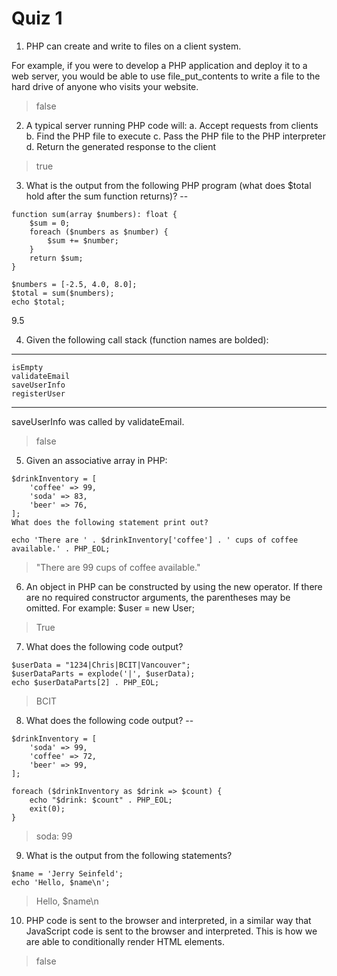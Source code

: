 # Quiz 1
1. PHP can create and write to files on a client system.

For example, if you were to develop a PHP application and deploy it to a web server, you would be able to use file_put_contents to write a file to the hard drive of anyone who visits your website.
> false

2. A typical server running PHP code will:
a. Accept requests from clients
b. Find the PHP file to execute
c. Pass the PHP file to the PHP interpreter
d. Return the generated response to the client
> true

3. What is the output from the following PHP program (what does $total hold after the sum function returns)?
--
```
function sum(array $numbers): float {
    $sum = 0;
    foreach ($numbers as $number) {
        $sum += $number;
    }
    return $sum;
}

$numbers = [-2.5, 4.0, 8.0];
$total = sum($numbers);
echo $total;
```
9.5

4. Given the following call stack (function names are bolded):

----
```
isEmpty
validateEmail
saveUserInfo
registerUser
```
----

saveUserInfo was called by validateEmail.
> false

5. Given an associative array in PHP:
```
$drinkInventory = [
    'coffee' => 99,
    'soda' => 83,
    'beer' => 76,
];
What does the following statement print out?

echo 'There are ' . $drinkInventory['coffee'] . ' cups of coffee available.' . PHP_EOL;
```
> "There are 99 cups of coffee available."

6. An object in PHP can be constructed by using the new operator. If there are no required constructor arguments, the parentheses may be omitted. For example: $user = new User;
> True

7. What does the following code output?
```
$userData = "1234|Chris|BCIT|Vancouver";
$userDataParts = explode('|', $userData);
echo $userDataParts[2] . PHP_EOL;
```
> BCIT

8. What does the following code output?
--
```
$drinkInventory = [
    'soda' => 99,
    'coffee' => 72,
    'beer' => 99,
];

foreach ($drinkInventory as $drink => $count) {
    echo "$drink: $count" . PHP_EOL;
    exit(0);
}
```
> soda: 99

9. What is the output from the following statements?
```
$name = 'Jerry Seinfeld';
echo 'Hello, $name\n';
```
> Hello, $name\n

10. PHP code is sent to the browser and interpreted, in a similar way that JavaScript code is sent to the browser and interpreted. This is how we are able to conditionally render HTML elements.
> false 
